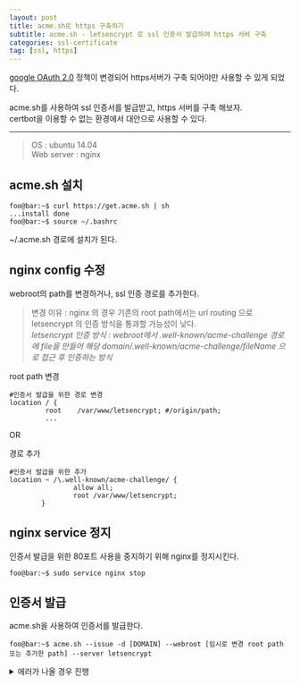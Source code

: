 ```yaml
---
layout: post
title: acme.sh로 https 구축하기
subtitle: acme.sh - letsencrypt 로 ssl 인증서 발급하여 https 서버 구축
categories: ssl-certificate
tag: [ssl, https]
---
```


[google OAuth 2.0](https://developers.google.com/identity/protocols/oauth2/policies?hl=ko#secure-response-handling) 정책이 변경되어 https서버가 구축 되어야만 사용할 수 있게 되었다.



acme.sh를 사용하여 ssl 인증서를 발급받고, https 서버를 구축 해보자.  
certbot을 이용할 수 없는 환경에서 대안으로 사용할 수 있다.

---  
>OS : ubuntu 14.04  
>Web server : nginx


## acme.sh 설치

```console
foo@bar:~$ curl https://get.acme.sh | sh
...install done
foo@bar:~$ source ~/.bashrc
```
~/.acme.sh 경로에 설치가 된다.  


## nginx config 수정
webroot의 path를 변경하거나, ssl 인증 경로를 추가한다.  
>변경 이유 : nginx 의 경우 기존의 root path에서는 url routing 으로  letsencrypt 의 인증 방식을 통과할 가능성이 낮다.  
>_letsencrypt 인증 방식 : webroot에서 .well-known/acme-challenge 경로에 file을 만들어 해당 domain/.well-known/acme-challenge/fileName 으로 접근 후 인증하는 방식_

root path 변경  
```plaintext
#인증서 발급을 위한 경로 변경
location / {
         root    /var/www/letsencrypt; #/origin/path;
         ...
```

OR  

경로 추가
```plaintext
#인증서 발급을 위한 추가
location ~ /\.well-known/acme-challenge/ {
                allow all;
                root /var/www/letsencrypt;
        }
```


## nginx service 정지
인증서 발급을 위한 80포트 사용을 중지하기 위해 nginx를 정지시킨다.

```console
foo@bar:~$ sudo service nginx stop
```

## 인증서 발급
acme.sh을 사용하여 인증서를 발급한다.
```console
foo@bar:~$ acme.sh --issue -d [DOMAIN] --webroot [임시로 변경 root path 또는 추가한 path] --server letsencrypt
```

<details>
<summary>에러가 나올 경우 진행</summary>

command 실행 시, 아래와 같은 오류가 출력되고,
```console
Please refer to https://curl.haxx.se/libcurl/c/libcurl-errors.html for error code: 60  
Can not init api for: https://acme-v02.api.letsencrypt.org/directory.
```
<br>

https://acme-v02.api.letsencrypt.org/directory 로  curl 날렸을 때, 아래와 같은 오류가 나올 경우  
```console
curl: (60) SSL certificate problem: unable to get local issuer certificate
```

<br><br>


curl 공식 홈페이지에서 인증서를 받고,  
```console
wget --no-check-certificate https://curl.haxx.se/ca/cacert.pem
```  

<br>

acme.sh script 에서 curl을 사용하는 곳(1769 line) command에 `-cacert [path]/cacert.pem`  추가  
```shell
_ACME_CURL="curl --silent --dump-header $HTTP_HEADER --cacert /home/ubuntu/cacert.pem"
```
  
  
</details>

